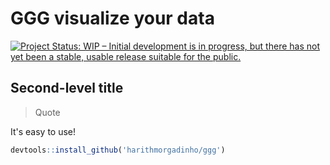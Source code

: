 # GGG visualize your data
[![Project Status: WIP – Initial development is in progress, but there has not yet been a stable, usable release suitable for the public.](https://www.repostatus.org/badges/latest/wip.svg)](https://www.repostatus.org/#wip)


## Second-level title

> Quote

It's easy to use!

```r
devtools::install_github('harithmorgadinho/ggg')
```
